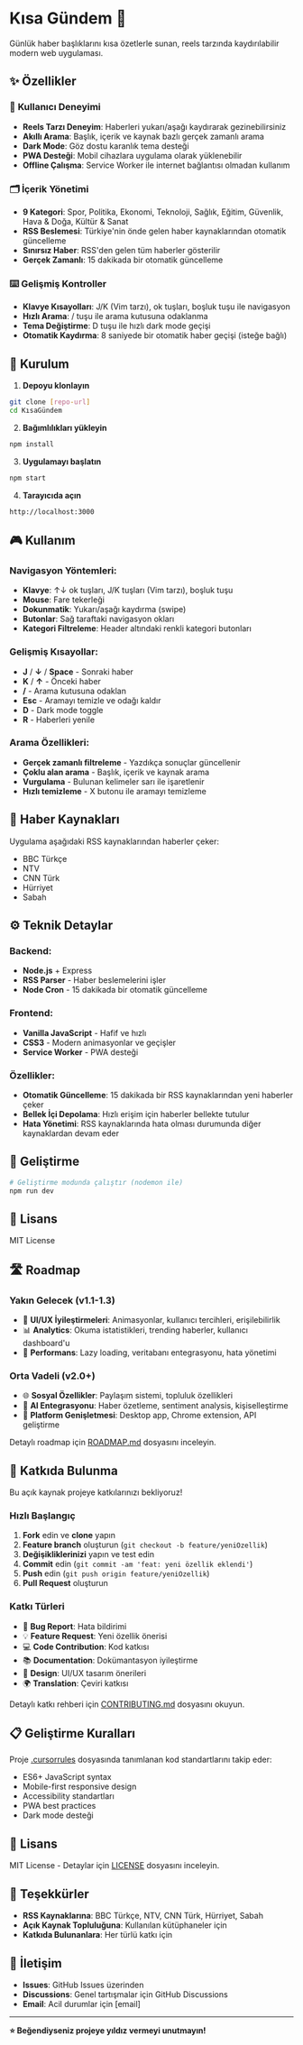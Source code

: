 # Kısa Gündem 📰

Günlük haber başlıklarını kısa özetlerle sunan, reels tarzında kaydırılabilir modern web uygulaması.

## ✨ Özellikler

### 📱 **Kullanıcı Deneyimi**
- **Reels Tarzı Deneyim**: Haberleri yukarı/aşağı kaydırarak gezinebilirsiniz
- **Akıllı Arama**: Başlık, içerik ve kaynak bazlı gerçek zamanlı arama
- **Dark Mode**: Göz dostu karanlık tema desteği
- **PWA Desteği**: Mobil cihazlara uygulama olarak yüklenebilir
- **Offline Çalışma**: Service Worker ile internet bağlantısı olmadan kullanım

### 🗂️ **İçerik Yönetimi**
- **9 Kategori**: Spor, Politika, Ekonomi, Teknoloji, Sağlık, Eğitim, Güvenlik, Hava & Doğa, Kültür & Sanat
- **RSS Beslemesi**: Türkiye'nin önde gelen haber kaynaklarından otomatik güncelleme
- **Sınırsız Haber**: RSS'den gelen tüm haberler gösterilir
- **Gerçek Zamanlı**: 15 dakikada bir otomatik güncelleme

### ⌨️ **Gelişmiş Kontroller**
- **Klavye Kısayolları**: J/K (Vim tarzı), ok tuşları, boşluk tuşu ile navigasyon
- **Hızlı Arama**: / tuşu ile arama kutusuna odaklanma
- **Tema Değiştirme**: D tuşu ile hızlı dark mode geçişi
- **Otomatik Kaydırma**: 8 saniyede bir otomatik haber geçişi (isteğe bağlı)

## 🚀 Kurulum

1. **Depoyu klonlayın**
```bash
git clone [repo-url]
cd KısaGündem
```

2. **Bağımlılıkları yükleyin**
```bash
npm install
```

3. **Uygulamayı başlatın**
```bash
npm start
```

4. **Tarayıcıda açın**
```
http://localhost:3000
```

## 🎮 Kullanım

### Navigasyon Yöntemleri:
- **Klavye**: ↑↓ ok tuşları, J/K tuşları (Vim tarzı), boşluk tuşu
- **Mouse**: Fare tekerleği
- **Dokunmatik**: Yukarı/aşağı kaydırma (swipe)
- **Butonlar**: Sağ taraftaki navigasyon okları
- **Kategori Filtreleme**: Header altındaki renkli kategori butonları

### Gelişmiş Kısayollar:
- **J** / **↓** / **Space** - Sonraki haber
- **K** / **↑** - Önceki haber
- **/** - Arama kutusuna odaklan
- **Esc** - Aramayı temizle ve odağı kaldır
- **D** - Dark mode toggle
- **R** - Haberleri yenile

### Arama Özellikleri:
- **Gerçek zamanlı filtreleme** - Yazdıkça sonuçlar güncellenir
- **Çoklu alan arama** - Başlık, içerik ve kaynak arama
- **Vurgulama** - Bulunan kelimeler sarı ile işaretlenir
- **Hızlı temizleme** - X butonu ile aramayı temizleme

## 📱 Haber Kaynakları

Uygulama aşağıdaki RSS kaynaklarından haberler çeker:
- BBC Türkçe
- NTV
- CNN Türk
- Hürriyet
- Sabah

## ⚙️ Teknik Detaylar

### Backend:
- **Node.js** + Express
- **RSS Parser** - Haber beslemelerini işler
- **Node Cron** - 15 dakikada bir otomatik güncelleme

### Frontend:
- **Vanilla JavaScript** - Hafif ve hızlı
- **CSS3** - Modern animasyonlar ve geçişler
- **Service Worker** - PWA desteği

### Özellikler:
- **Otomatik Güncelleme**: 15 dakikada bir RSS kaynaklarından yeni haberler çeker
- **Bellek İçi Depolama**: Hızlı erişim için haberler bellekte tutulur
- **Hata Yönetimi**: RSS kaynaklarında hata olması durumunda diğer kaynaklardan devam eder

## 🔧 Geliştirme

```bash
# Geliştirme modunda çalıştır (nodemon ile)
npm run dev
```

## 📄 Lisans

MIT License

## 🛣️ Roadmap

### Yakın Gelecek (v1.1-1.3)
- 🎨 **UI/UX İyileştirmeleri**: Animasyonlar, kullanıcı tercihleri, erişilebilirlik
- 📊 **Analytics**: Okuma istatistikleri, trending haberler, kullanıcı dashboard'u  
- 🔧 **Performans**: Lazy loading, veritabanı entegrasyonu, hata yönetimi

### Orta Vadeli (v2.0+)
- 🌐 **Sosyal Özellikler**: Paylaşım sistemi, topluluk özellikleri
- 🤖 **AI Entegrasyonu**: Haber özetleme, sentiment analysis, kişiselleştirme
- 📱 **Platform Genişletmesi**: Desktop app, Chrome extension, API geliştirme

Detaylı roadmap için [ROADMAP.md](ROADMAP.md) dosyasını inceleyin.

## 🤝 Katkıda Bulunma

Bu açık kaynak projeye katkılarınızı bekliyoruz! 

### Hızlı Başlangıç
1. **Fork** edin ve **clone** yapın
2. **Feature branch** oluşturun (`git checkout -b feature/yeniOzellik`)
3. **Değişikliklerinizi** yapın ve test edin
4. **Commit** edin (`git commit -am 'feat: yeni özellik eklendi'`)
5. **Push** edin (`git push origin feature/yeniOzellik`)
6. **Pull Request** oluşturun

### Katkı Türleri
- 🐛 **Bug Report**: Hata bildirimi
- 💡 **Feature Request**: Yeni özellik önerisi
- 💻 **Code Contribution**: Kod katkısı
- 📚 **Documentation**: Dokümantasyon iyileştirme
- 🎨 **Design**: UI/UX tasarım önerileri
- 🌍 **Translation**: Çeviri katkısı

Detaylı katkı rehberi için [CONTRIBUTING.md](CONTRIBUTING.md) dosyasını okuyun.

## 📋 Geliştirme Kuralları

Proje [.cursorrules](.cursorrules) dosyasında tanımlanan kod standartlarını takip eder:
- ES6+ JavaScript syntax
- Mobile-first responsive design  
- Accessibility standartları
- PWA best practices
- Dark mode desteği

## 📄 Lisans

MIT License - Detaylar için [LICENSE](LICENSE) dosyasını inceleyin.

## 🙏 Teşekkürler

- **RSS Kaynaklarına**: BBC Türkçe, NTV, CNN Türk, Hürriyet, Sabah
- **Açık Kaynak Topluluğuna**: Kullanılan kütüphaneler için
- **Katkıda Bulunanlara**: Her türlü katkı için

## 📧 İletişim

- **Issues**: GitHub Issues üzerinden
- **Discussions**: Genel tartışmalar için GitHub Discussions
- **Email**: Acil durumlar için [email]

---

**⭐ Beğendiyseniz projeye yıldız vermeyi unutmayın!**
